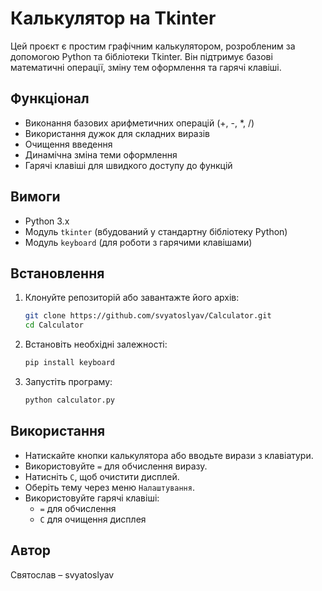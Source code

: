# Калькулятор на Tkinter

Цей проєкт є простим графічним калькулятором, розробленим за допомогою Python та бібліотеки Tkinter. Він підтримує базові математичні операції, зміну тем оформлення та гарячі клавіші.

## Функціонал
- Виконання базових арифметичних операцій (+, -, *, /)
- Використання дужок для складних виразів
- Очищення введення
- Динамічна зміна теми оформлення
- Гарячі клавіші для швидкого доступу до функцій

## Вимоги
- Python 3.x
- Модуль `tkinter` (вбудований у стандартну бібліотеку Python)
- Модуль `keyboard` (для роботи з гарячими клавішами)

## Встановлення
1. Клонуйте репозиторій або завантажте його архів:
   ```bash
   git clone https://github.com/svyatoslyav/Calculator.git
   cd Calculator
   ```
2. Встановіть необхідні залежності:
   ```bash
   pip install keyboard
   ```
3. Запустіть програму:
   ```bash
   python calculator.py
   ```

## Використання
- Натискайте кнопки калькулятора або вводьте вирази з клавіатури.
- Використовуйте `=` для обчислення виразу.
- Натисніть `C`, щоб очистити дисплей.
- Оберіть тему через меню `Налаштування`.
- Використовуйте гарячі клавіші:
  - `=` для обчислення
  - `C` для очищення дисплея

## Автор
Святослав – svyatoslyav
